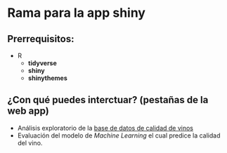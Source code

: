 # Rama para la app shiny

## Prerrequisitos:
* R
    * **tidyverse**
    * **shiny**
    * **shinythemes**
    
## ¿Con qué puedes interctuar? (pestañas de la web app)
- Análisis exploratorio de la [base de datos de calidad de vinos](https://archive.ics.uci.edu/ml/datasets/wine+quality)
- Evaluación del modelo de *Machine Learning* el cual predice la calidad del vino.
